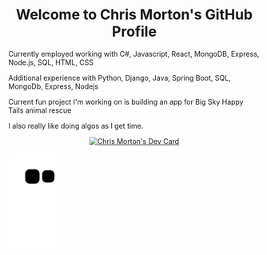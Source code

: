 <h1 align="center">Welcome to Chris Morton's GitHub Profile</h1>
<p>Currently employed working with C#, Javascript, React, MongoDB, Express, Node.js, SQL, HTML, CSS</p>
<p>Additional experience with Python, Django, Java, Spring Boot, SQL, MongoDb, Express, Nodejs</p

<p>Current fun project I'm working on is building an app for Big Sky Happy Tails animal rescue</p>
<p>I also really like doing algos as I get time.</p>
<p align="center">
<a href="https://app.daily.dev/Mortr0n"><img src="https://api.daily.dev/devcards/21cfad7c1e2a4162a5208a08af46b738.png?r=6ld" width="400" alt="Chris Morton's Dev Card"/></a> 
</p>  

<!--- Git Hub Snake Game from Grid --->
<img src="https://github.com/Mortr0n/Mortr0n/blob/output/github-contribution-grid-snake.svg" alt="Git Hub Snake Dark"/>
